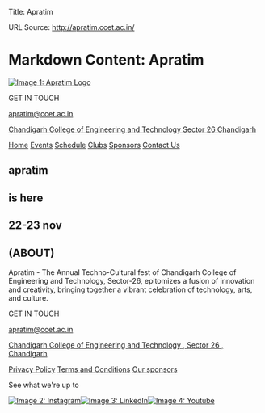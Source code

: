 Title: Apratim

URL Source: http://apratim.ccet.ac.in/

Markdown Content:
Apratim
===============              

[![Image 1: Apratim Logo](http://apratim.ccet.ac.in/assets/images/logo/logo.png)](http://apratim.ccet.ac.in/)

GET IN TOUCH

[apratim@ccet.ac.in](mailto:apratim@ccet.ac.in)

[Chandigarh College of Engineering and Technology Sector 26 Chandigarh](https://goo.gl/maps/aJZ2mFZA1Q5yHfWo7)

[Home](http://apratim.ccet.ac.in/) [Events](http://apratim.ccet.ac.in/events) [Schedule](http://apratim.ccet.ac.in/schedule) [Clubs](http://apratim.ccet.ac.in/clubs) [Sponsors](http://apratim.ccet.ac.in/sponsors) [Contact Us](http://apratim.ccet.ac.in/contact)

apratim
-------

is here
-------

22-23 nov
---------

(ABOUT)
-------

Apratim - The Annual Techno-Cultural fest of Chandigarh College of Engineering and Technology, Sector-26, epitomizes a fusion of innovation and creativity, bringing together a vibrant celebration of technology, arts, and culture.

GET IN TOUCH

[apratim@ccet.ac.in](mailto:apratim@ccet.ac.in)

[Chandigarh College of Engineering and Technology , Sector 26 , Chandigarh](https://goo.gl/maps/aJZ2mFZA1Q5yHfWo7)

[Privacy Policy](http://apratim.ccet.ac.in/privacy) [Terms and Conditions](http://apratim.ccet.ac.in/tnc) [Our sponsors](http://apratim.ccet.ac.in/sponsors)

See what we're up to

 [![Image 2: Instagram](http://apratim.ccet.ac.in/assets/images/socials/instagram.svg)](https://www.instagram.com/ccetapratim/)[![Image 3: LinkedIn](http://apratim.ccet.ac.in/assets/images/socials/linkedin.svg)](https://www.linkedin.com/school/chandigarh-college-of-engineering-technology-degree-wing-panjab-university/?originalSubdomain=in)[![Image 4: Youtube](http://apratim.ccet.ac.in/assets/images/socials/youtube.svg)](https://www.youtube.com/@ccetapratim3386)
